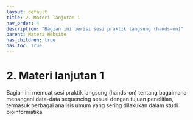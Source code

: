 ```yaml
---
layout: default
title: 2. Materi lanjutan 1
nav_order: 4
description: "Bagian ini berisi sesi praktik langsung (hands-on)"
parent: Materi Website
has_children: true
has_toc: True
---
```


# 2. Materi lanjutan 1

Bagian ini memuat sesi praktik langsung (hands-on) tentang bagaimana menangani data-data sequencing sesuai dengan tujuan penelitian, termasuk berbagai analisis umum yang sering dilakukan dalam studi bioinformatika
